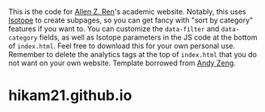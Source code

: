This is the code for [Allen Z. Ren](https://allenzren.github.io/)'s academic website. Notably, this uses [Isotope](https://isotope.metafizzy.co/) to create subpages, so you can get fancy with "sort by category" features if you want to. You can customize the `data-filter` and `data-category` fields, as well as Isotope parameters in the JS code at the bottom of `index.html`. Feel free to download this for your own personal use. Remember to delete the analytics tags at the top of `index.html` that you do not want on your own website. Template borrowed from [Andy Zeng](https://github.com/andyzeng/andyzeng.github.io).
# hikam21.github.io
